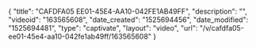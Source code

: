 {
    "title": "CAFDFA05 EE01-45E4-AA10-042FE1AB49FF",
    "description": "",
    "videoid": "163565608",
    "date_created": "1525694456",
    "date_modified": "1525694481",
    "type": "captivate",
    "layout": "video",
    "url": "\/v\/cafdfa05-ee01-45e4-aa10-042fe1ab49ff\/163565608"
}